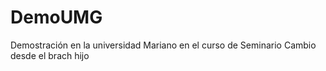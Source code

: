 # DemoUMG
Demostración en la universidad Mariano
en el curso de Seminario
Cambio desde el brach hijo
